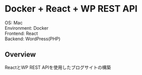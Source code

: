 # Docker + React + WP REST API
OS: Mac<br>
Environment: Docker<br>
Frontend: React<br>
Backend: WordPress(PHP)

## Overview
ReactとWP REST APIを使用したブログサイトの構築